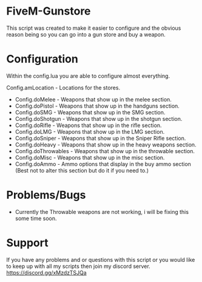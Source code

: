 # FiveM-Gunstore

This script was created to make it easier to configure and the obvious reason being so you can go into a gun store and buy a weapon.

# Configuration

Within the config.lua you are able to configure almost everything.

Config.amLocation - Locations for the stores.

- Config.doMelee - Weapons that show up in the melee section.
- Config.doPistol - Weapons that show up in the handguns section.
- Config.doSMG - Weapons that show up in the SMG section.
- Config.doShotgun - Weapons that show up in the shotgun section.
- Config.doRifle - Weapons that show up in the rifle section.
- Config.doLMG - Weapons that show up in the LMG section.
- Config.doSniper - Weapons that show up in the Sniper Rifle section.
- Config.doHeavy - Weapons that show up in the heavy weapons section.
- Config.doThrowables - Weapons that show up in the throwable section.
- Config.doMisc - Weapons that show up in the misc section.
- Config.doAmmo - Ammo options that display in the buy ammo section (Best not to alter this section but do it if you need to.)

# Problems/Bugs

- Currently the Throwable weapons are not working, i will be fixing this some time soon.

# Support

If you have any problems and or questions with this script or you would like to keep up with all my scripts then join my discord server.
https://discord.gg/xMzdzTSJQa
